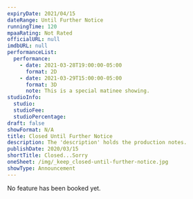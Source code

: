 ```yaml
---
expiryDate: 2021/04/15
dateRange: Until Further Notice
runningTime: 120
mpaaRating: Not Rated
officialURL: null
imdbURL: null
performanceList:
  performance:
    - date: 2021-03-28T19:00:00-05:00
      format: 2D
    - date: 2021-03-29T15:00:00-05:00
      format: 3D
      note: This is a special matinee showing.
studioInfo:
  studio:
  studioFee:
  studioPercentage:
draft: false
showFormat: N/A
title: Closed Until Further Notice
description: The 'description' holds the production notes.
publishDate: 2020/03/15
shortTitle: Closed...Sorry
oneSheet: /img/_keep_closed-until-further-notice.jpg
showType: Announcement
---
```


No feature has been booked yet.
